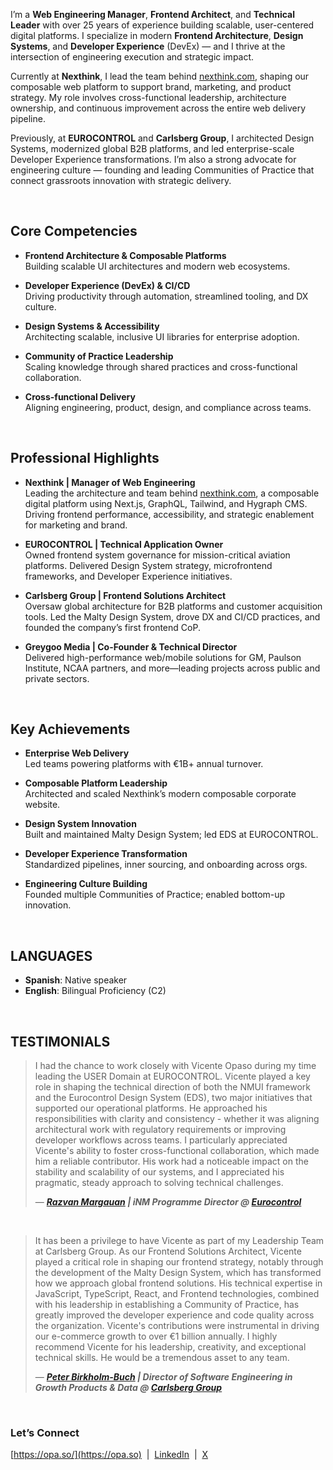I’m a **Web Engineering Manager**, **Frontend Architect**, and **Technical Leader** with over 25 years of experience building scalable, user-centered digital platforms. I specialize in modern **Frontend Architecture**, **Design Systems**, and **Developer Experience** (DevEx) — and I thrive at the intersection of engineering execution and strategic impact.

Currently at **Nexthink**, I lead the team behind [nexthink.com](https://nexthink.com), shaping our composable web platform to support brand, marketing, and product strategy. My role involves cross-functional leadership, architecture ownership, and continuous improvement across the entire web delivery pipeline.

Previously, at **EUROCONTROL** and **Carlsberg Group**, I architected Design Systems, modernized global B2B platforms, and led enterprise-scale Developer Experience transformations. I’m also a strong advocate for engineering culture — founding and leading Communities of Practice that connect grassroots innovation with strategic delivery.

&nbsp;

## Core Competencies

- **Frontend Architecture & Composable Platforms**  
  Building scalable UI architectures and modern web ecosystems.

- **Developer Experience (DevEx) & CI/CD**  
  Driving productivity through automation, streamlined tooling, and DX culture.

- **Design Systems & Accessibility**  
  Architecting scalable, inclusive UI libraries for enterprise adoption.

- **Community of Practice Leadership**  
  Scaling knowledge through shared practices and cross-functional collaboration.

- **Cross-functional Delivery**  
  Aligning engineering, product, design, and compliance across teams.


&nbsp;

## Professional Highlights

- **Nexthink | Manager of Web Engineering**  
  Leading the architecture and team behind [nexthink.com](https://nexthink.com), a composable digital platform using Next.js, GraphQL, Tailwind, and Hygraph CMS. Driving frontend performance, accessibility, and strategic enablement for marketing and brand.

- **EUROCONTROL | Technical Application Owner**  
  Owned frontend system governance for mission-critical aviation platforms. Delivered Design System strategy, microfrontend frameworks, and Developer Experience initiatives.

- **Carlsberg Group | Frontend Solutions Architect**  
  Oversaw global architecture for B2B platforms and customer acquisition tools. Led the Malty Design System, drove DX and CI/CD practices, and founded the company’s first frontend CoP.

- **Greygoo Media | Co-Founder & Technical Director**  
  Delivered high-performance web/mobile solutions for GM, Paulson Institute, NCAA partners, and more—leading projects across public and private sectors.


&nbsp;

## Key Achievements

- **Enterprise Web Delivery**  
  Led teams powering platforms with €1B+ annual turnover.

- **Composable Platform Leadership**  
  Architected and scaled Nexthink’s modern composable corporate website.

- **Design System Innovation**  
  Built and maintained Malty Design System; led EDS at EUROCONTROL.

- **Developer Experience Transformation**  
  Standardized pipelines, inner sourcing, and onboarding across orgs.

- **Engineering Culture Building**  
  Founded multiple Communities of Practice; enabled bottom-up innovation.

&nbsp;

## LANGUAGES

- **Spanish**: Native speaker
- **English**: Bilingual Proficiency (C2)

&nbsp;

## TESTIMONIALS

>I had the chance to work closely with Vicente Opaso during my time leading the USER Domain at EUROCONTROL. Vicente played a key role in shaping the technical direction of both the NMUI framework and the Eurocontrol Design System (EDS), two major initiatives that supported our operational platforms.
>He approached his responsibilities with clarity and consistency - whether it was aligning architectural work with regulatory requirements or improving developer workflows across teams. I particularly appreciated Vicente's ability to foster cross-functional collaboration, which made him a reliable contributor.
>His work had a noticeable impact on the stability and scalability of our systems, and I appreciated his pragmatic, steady approach to solving technical challenges.
> 
> — ***[Razvan Margauan](https://www.linkedin.com/in/razvan-mihai-margauan/) | iNM Programme Director @ [Eurocontrol](https://eurocontrol.int)***
&nbsp;

&nbsp;
> It has been a privilege to have Vicente as part of my Leadership Team at Carlsberg Group. As our Frontend Solutions Architect, Vicente played a critical role in shaping our frontend strategy, notably through the development of the Malty Design System, which has transformed how we approach global frontend solutions.
> His technical expertise in JavaScript, TypeScript, React, and Frontend technologies, combined with his leadership in establishing a Community of Practice, has greatly improved the developer experience and code quality across the organization. Vicente's contributions were instrumental in driving our e-commerce growth to over €1 billion annually.
> I highly recommend Vicente for his leadership, creativity, and exceptional technical skills. He would be a tremendous asset to any team.
> 
> — ***[Peter Birkholm-Buch](https://www.linkedin.com/in/peterbirkholmbuch) | Director of Software Engineering in Growth Products & Data @ [Carlsberg Group](https://carlsberggroup.com)***

&nbsp;

### Let’s Connect
[https://opa.so/](https://opa.so) &nbsp;|&nbsp; [LinkedIn](https://linkedin.com/in/vicenteopaso) &nbsp;|&nbsp; [X](https://x.com/vicenteopaso)
